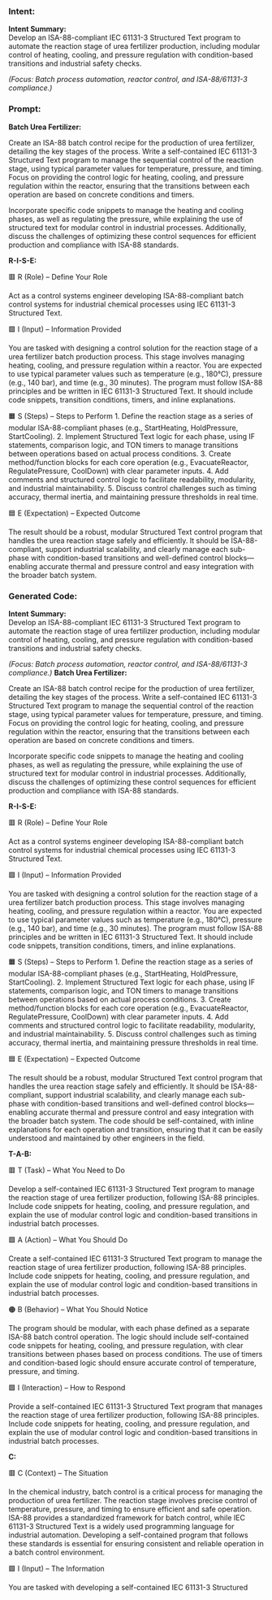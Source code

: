 ### Intent:
**Intent Summary:**  
Develop an ISA-88-compliant IEC 61131-3 Structured Text program to automate the reaction stage of urea fertilizer production, including modular control of heating, cooling, and pressure regulation with condition-based transitions and industrial safety checks.  

*(Focus: Batch process automation, reactor control, and ISA-88/61131-3 compliance.)*

### Prompt:
**Batch Urea Fertilizer:**

Create an ISA-88 batch control recipe for the production of urea fertilizer, detailing the key stages of the process. Write a self-contained IEC 61131-3 Structured Text program to manage the sequential control of the reaction stage, using typical parameter values for temperature, pressure, and timing. Focus on providing the control logic for heating, cooling, and pressure regulation within the reactor, ensuring that the transitions between each operation are based on concrete conditions and timers.

Incorporate specific code snippets to manage the heating and cooling phases, as well as regulating the pressure, while explaining the use of structured text for modular control in industrial processes. Additionally, discuss the challenges of optimizing these control sequences for efficient production and compliance with ISA-88 standards.

**R-I-S-E:**

🟥 R (Role) – Define Your Role

Act as a control systems engineer developing ISA-88-compliant batch control systems for industrial chemical processes using IEC 61131-3 Structured Text.

🟩 I (Input) – Information Provided

You are tasked with designing a control solution for the reaction stage of a urea fertilizer batch production process. This stage involves managing heating, cooling, and pressure regulation within a reactor. You are expected to use typical parameter values such as temperature (e.g., 180°C), pressure (e.g., 140 bar), and time (e.g., 30 minutes). The program must follow ISA-88 principles and be written in IEC 61131-3 Structured Text. It should include code snippets, transition conditions, timers, and inline explanations.

🟧 S (Steps) – Steps to Perform
	1.	Define the reaction stage as a series of modular ISA-88-compliant phases (e.g., StartHeating, HoldPressure, StartCooling).
	2.	Implement Structured Text logic for each phase, using IF statements, comparison logic, and TON timers to manage transitions between operations based on actual process conditions.
	3.	Create method/function blocks for each core operation (e.g., EvacuateReactor, RegulatePressure, CoolDown) with clear parameter inputs.
	4.	Add comments and structured control logic to facilitate readability, modularity, and industrial maintainability.
	5.	Discuss control challenges such as timing accuracy, thermal inertia, and maintaining pressure thresholds in real time.

🟦 E (Expectation) – Expected Outcome

The result should be a robust, modular Structured Text control program that handles the urea reaction stage safely and efficiently. It should be ISA-88-compliant, support industrial scalability, and clearly manage each sub-phase with condition-based transitions and well-defined control blocks—enabling accurate thermal and pressure control and easy integration with the broader batch system.

### Generated Code:
**Intent Summary:**  
Develop an ISA-88-compliant IEC 61131-3 Structured Text program to automate the reaction stage of urea fertilizer production, including modular control of heating, cooling, and pressure regulation with condition-based transitions and industrial safety checks.  

*(Focus: Batch process automation, reactor control, and ISA-88/61131-3 compliance.)*
**Batch Urea Fertilizer:**

Create an ISA-88 batch control recipe for the production of urea fertilizer, detailing the key stages of the process. Write a self-contained IEC 61131-3 Structured Text program to manage the sequential control of the reaction stage, using typical parameter values for temperature, pressure, and timing. Focus on providing the control logic for heating, cooling, and pressure regulation within the reactor, ensuring that the transitions between each operation are based on concrete conditions and timers.

Incorporate specific code snippets to manage the heating and cooling phases, as well as regulating the pressure, while explaining the use of structured text for modular control in industrial processes. Additionally, discuss the challenges of optimizing these control sequences for efficient production and compliance with ISA-88 standards.

**R-I-S-E:**

🟥 R (Role) – Define Your Role

Act as a control systems engineer developing ISA-88-compliant batch control systems for industrial chemical processes using IEC 61131-3 Structured Text.

🟩 I (Input) – Information Provided

You are tasked with designing a control solution for the reaction stage of a urea fertilizer batch production process. This stage involves managing heating, cooling, and pressure regulation within a reactor. You are expected to use typical parameter values such as temperature (e.g., 180°C), pressure (e.g., 140 bar), and time (e.g., 30 minutes). The program must follow ISA-88 principles and be written in IEC 61131-3 Structured Text. It should include code snippets, transition conditions, timers, and inline explanations.

🟧 S (Steps) – Steps to Perform
	1.	Define the reaction stage as a series of modular ISA-88-compliant phases (e.g., StartHeating, HoldPressure, StartCooling).
	2.	Implement Structured Text logic for each phase, using IF statements, comparison logic, and TON timers to manage transitions between operations based on actual process conditions.
	3.	Create method/function blocks for each core operation (e.g., EvacuateReactor, RegulatePressure, CoolDown) with clear parameter inputs.
	4.	Add comments and structured control logic to facilitate readability, modularity, and industrial maintainability.
	5.	Discuss control challenges such as timing accuracy, thermal inertia, and maintaining pressure thresholds in real time.

🟦 E (Expectation) – Expected Outcome

The result should be a robust, modular Structured Text control program that handles the urea reaction stage safely and efficiently. It should be ISA-88-compliant, support industrial scalability, and clearly manage each sub-phase with condition-based transitions and well-defined control blocks—enabling accurate thermal and pressure control and easy integration with the broader batch system. The code should be self-contained, with inline explanations for each operation and transition, ensuring that it can be easily understood and maintained by other engineers in the field.

**T-A-B:**

🟥 T (Task) – What You Need to Do

Develop a self-contained IEC 61131-3 Structured Text program to manage the reaction stage of urea fertilizer production, following ISA-88 principles. Include code snippets for heating, cooling, and pressure regulation, and explain the use of modular control logic and condition-based transitions in industrial batch processes.

🟩 A (Action) – What You Should Do

Create a self-contained IEC 61131-3 Structured Text program to manage the reaction stage of urea fertilizer production, following ISA-88 principles. Include code snippets for heating, cooling, and pressure regulation, and explain the use of modular control logic and condition-based transitions in industrial batch processes.

🟠 B (Behavior) – What You Should Notice

The program should be modular, with each phase defined as a separate ISA-88 batch control operation. The logic should include self-contained code snippets for heating, cooling, and pressure regulation, with clear transitions between phases based on process conditions. The use of timers and condition-based logic should ensure accurate control of temperature, pressure, and timing.

🟩 I (Interaction) – How to Respond

Provide a self-contained IEC 61131-3 Structured Text program that manages the reaction stage of urea fertilizer production, following ISA-88 principles. Include code snippets for heating, cooling, and pressure regulation, and explain the use of modular control logic and condition-based transitions in industrial batch processes.

**C:**

🟥 C (Context) – The Situation

In the chemical industry, batch control is a critical process for managing the production of urea fertilizer. The reaction stage involves precise control of temperature, pressure, and timing to ensure efficient and safe operation. ISA-88 provides a standardized framework for batch control, while IEC 61131-3 Structured Text is a widely used programming language for industrial automation. Developing a self-contained program that follows these standards is essential for ensuring consistent and reliable operation in a batch control environment.

🟩 I (Input) – The Information

You are tasked with developing a self-contained IEC 61131-3 Structured
